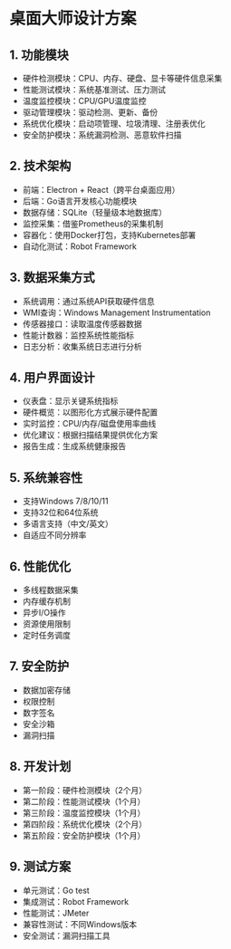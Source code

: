 # 桌面大师设计方案

## 1. 功能模块
- 硬件检测模块：CPU、内存、硬盘、显卡等硬件信息采集
- 性能测试模块：系统基准测试、压力测试
- 温度监控模块：CPU/GPU温度监控
- 驱动管理模块：驱动检测、更新、备份
- 系统优化模块：启动项管理、垃圾清理、注册表优化
- 安全防护模块：系统漏洞检测、恶意软件扫描

## 2. 技术架构
- 前端：Electron + React（跨平台桌面应用）
- 后端：Go语言开发核心功能模块
- 数据存储：SQLite（轻量级本地数据库）
- 监控采集：借鉴Prometheus的采集机制
- 容器化：使用Docker打包，支持Kubernetes部署
- 自动化测试：Robot Framework

## 3. 数据采集方式
- 系统调用：通过系统API获取硬件信息
- WMI查询：Windows Management Instrumentation
- 传感器接口：读取温度传感器数据
- 性能计数器：监控系统性能指标
- 日志分析：收集系统日志进行分析

## 4. 用户界面设计
- 仪表盘：显示关键系统指标
- 硬件概览：以图形化方式展示硬件配置
- 实时监控：CPU/内存/磁盘使用率曲线
- 优化建议：根据扫描结果提供优化方案
- 报告生成：生成系统健康报告

## 5. 系统兼容性
- 支持Windows 7/8/10/11
- 支持32位和64位系统
- 多语言支持（中文/英文）
- 自适应不同分辨率

## 6. 性能优化
- 多线程数据采集
- 内存缓存机制
- 异步I/O操作
- 资源使用限制
- 定时任务调度

## 7. 安全防护
- 数据加密存储
- 权限控制
- 数字签名
- 安全沙箱
- 漏洞扫描

## 8. 开发计划
- 第一阶段：硬件检测模块（2个月）
- 第二阶段：性能测试模块（1个月）
- 第三阶段：温度监控模块（1个月）
- 第四阶段：系统优化模块（2个月）
- 第五阶段：安全防护模块（1个月）

## 9. 测试方案
- 单元测试：Go test
- 集成测试：Robot Framework
- 性能测试：JMeter
- 兼容性测试：不同Windows版本
- 安全测试：漏洞扫描工具
